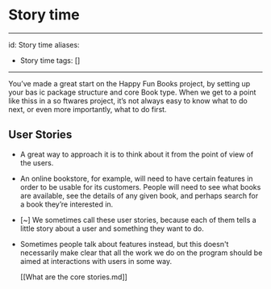 # Story time

---

id: Story time
aliases:

- Story time
  tags: []

---

You’ve made a great start on the Happy Fun Books project, by setting up your bas
ic package structure and core Book type. When we get to a point like thiss in a so
ftwares project, it’s not always easy to know what to do next, or even more
importantly, what to do first.

## User Stories

- A great way to approach it is to think about it from the point of view of the
  users.

- An online bookstore, for example, will need to have certain features in order
  to be usable for its customers. People will need to see what books are available,
  see the details of any given book, and perhaps search for a book they’re interested
  in.

- [~] We sometimes call these user stories, because each of them tells a little
  story about a user and something they want to do.

- Sometimes people talk about features instead, but this doesn't necessarily
  make clear that all the work we do on the program should be aimed at interactions
  with users in some way.

  [[What are the core stories.md]]
